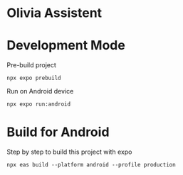 # Olivia Assistent

# Development Mode

Pre-build project
```
npx expo prebuild
```

Run on Android device

```
npx expo run:android
```

# Build for Android

Step by step to build this project with expo

```
npx eas build --platform android --profile production
```